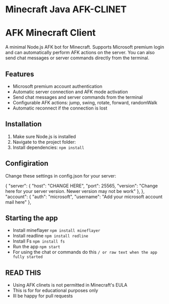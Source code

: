 # Minecraft Java AFK-CLINET
# AFK Minecraft Client

A minimal Node.js AFK bot for Minecraft. Supports Microsoft premium login and can automatically perform AFK actions on the server. You can also send chat messages or server commands directly from the terminal.

## Features

- Microsoft premium account authentication
- Automatic server connection and AFK mode activation
- Send chat messages and server commands from the terminal
- Configurable AFK actions: jump, swing, rotate, forward, randomWalk
- Automatic reconnect if the connection is lost

## Installation

1. Make sure Node.js is installed
2. Navigate to the project folder:
3. Install dependencies:
 	`npm install`
## Configiration
Change these settings in config.json for your server:

{
  "server": {
    "host": "CHANGE HERE",
    "port": 25565,
    "version": "Change here for your server version. Newer version may not be work"
  },
  },
  "account": {
    "auth": "microsoft",
    "username": "Add your microsoft account mail here"
  },
  ## Starting the app
  - Install mineflayer  	`npm install mineflayer `
  - Install readline      `npm install redline `
  - Install Fs            `npm install fs `
  - Run the app           `npm start `
  - For using the chat or commands do this `/ or raw text when the app fully started `

## READ THIS
- Using AFK clinets is not permitted in Minecraft's EULA
- This is for for educational purposes only
- Ill be happy for pull requests

